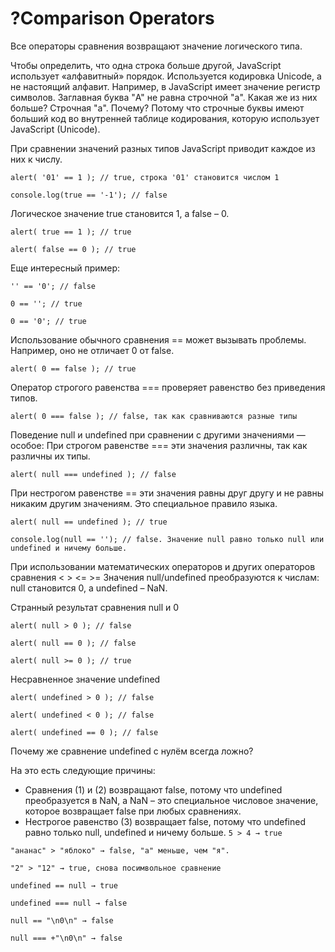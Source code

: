 # ?Comparison Operators
Все операторы сравнения возвращают значение логического типа.

Чтобы определить, что одна строка больше другой, JavaScript использует «алфавитный»  порядок.  Используется кодировка Unicode, а не настоящий алфавит. Например, в JavaScript имеет значение регистр символов. Заглавная буква "A" не равна строчной "a". Какая же из них больше? Строчная "a". Почему? Потому что строчные буквы имеют больший код во внутренней таблице кодирования, которую использует JavaScript (Unicode). 

При сравнении значений разных типов JavaScript приводит каждое из них к числу.

```alert( '01' == 1 ); // true, строка '01' становится числом 1```

```console.log(true == '-1'); // false```

Логическое значение true становится 1, а false – 0.

```alert( true == 1 ); // true```

```alert( false == 0 ); // true```

Еще интересный пример:

```'' == '0'; // false```

```0 == ''; // true```

```0 == '0'; // true```

Использование обычного сравнения == может вызывать проблемы. Например, оно не отличает 0 от false.

```alert( 0 == false ); // true```

Оператор строгого равенства === проверяет равенство без приведения типов.

```alert( 0 === false ); // false, так как сравниваются разные типы```

Поведение null и undefined при сравнении с другими значениями — особое:
При строгом равенстве === эти значения различны, так как различны их типы.

```alert( null === undefined ); // false```

При нестрогом равенстве == эти значения равны друг другу и не равны никаким другим значениям. Это специальное правило языка.

```alert( null == undefined ); // true```

```console.log(null == ''); // false. Значение null равно только null или undefined и ничему больше.```

При использовании математических операторов и других операторов сравнения < > <= >=
Значения null/undefined преобразуются к числам: null становится 0, а undefined – NaN.

Странный результат сравнения null и 0

```alert( null > 0 ); // false```

```alert( null == 0 ); // false```

```alert( null >= 0 ); // true```

Несравненное значение undefined

```alert( undefined > 0 ); // false```

```alert( undefined < 0 ); // false```

```alert( undefined == 0 ); // false```

Почему же сравнение undefined с нулём всегда ложно?

На это есть следующие причины:

* Сравнения (1) и (2) возвращают false, потому что undefined преобразуется в NaN, а NaN – это специальное числовое значение, которое возвращает false при любых сравнениях.
* Нестрогое равенство (3) возвращает false, потому что undefined равно только null, undefined и ничему больше.
```5 > 4 → true```

```"ананас" > "яблоко" → false, "а" меньше, чем "я".```

```"2" > "12" → true, cнова посимвольное сравнение```

```undefined == null → true```

```undefined === null → false```

```null == "\n0\n" → false```

```null === +"\n0\n" → false```
